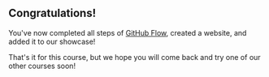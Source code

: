 [//]: # "This is used in both the CLI and Desktop course"

## Congratulations!

You've now completed all steps of [GitHub Flow](https://guides.github.com/introduction/flow/), created a website, and added it to our showcase!

That's it for this course, but we hope you will come back and try one of our other courses soon!

